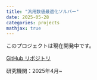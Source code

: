 ```yaml
---
title: "汎用数値最適化ソルバー"
date: 2025-05-28
categories: projects
mathjax: true
---
```


このプロジェクトは現在開発中です。

[GitHub リポジトリ](https://github.com/Meilan39/General-Purpose-Solver)

研究機関：2025年4月~